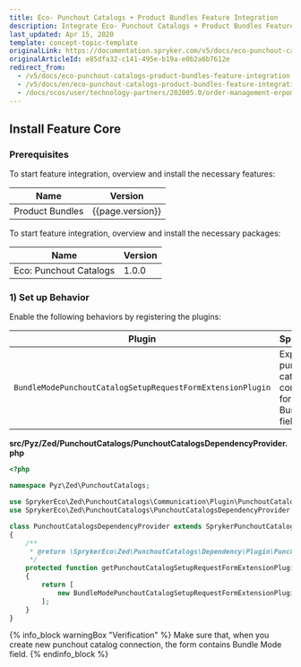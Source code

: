 ```yaml
---
title: Eco- Punchout Catalogs + Product Bundles Feature Integration
description: Integrate Eco- Punchout Catalogs + Product Bundles Feature into the Spryker Commerce OS.
last_updated: Apr 15, 2020
template: concept-topic-template
originalLink: https://documentation.spryker.com/v5/docs/eco-punchout-catalogs-product-bundles-feature-integration
originalArticleId: e85dfa32-c141-495e-b19a-e0b2a6b7612e
redirect_from:
  - /v5/docs/eco-punchout-catalogs-product-bundles-feature-integration
  - /v5/docs/en/eco-punchout-catalogs-product-bundles-feature-integration
  - /docs/scos/user/technology-partners/202005.0/order-management-erpoms/punchout-catalogs/eco-punchout-catalogs-product-bundles-feature-integration.html
---
```


## Install Feature Core
### Prerequisites
To start feature integration, overview and install the necessary features:

| Name | Version |
| --- | --- |
| Product Bundles | {{page.version}} |
To start feature integration, overview and install the necessary packages:


| Name | Version |
| --- | --- |
| Eco: Punchout Catalogs | 1.0.0 |

### 1) Set up Behavior
Enable the following behaviors by registering the plugins:

| Plugin | Specification | Prerequisites | Namespace |
| --- | --- | --- | --- |
| `BundleModePunchoutCatalogSetupRequestFormExtensionPlugin` | Expands punchout catalog connection form with Bundle Mode field. | None |`SprykerEco\Zed\PunchoutCatalogs\Communication\Plugin\PunchoutCatalogs` |

**src/Pyz/Zed/PunchoutCatalogs/PunchoutCatalogsDependencyProvider.php**

```php
<?php

namespace Pyz\Zed\PunchoutCatalogs;

use SprykerEco\Zed\PunchoutCatalogs\Communication\Plugin\PunchoutCatalogs\BundleModePunchoutCatalogSetupRequestFormExtensionPlugin;
use SprykerEco\Zed\PunchoutCatalogs\PunchoutCatalogsDependencyProvider as SprykerPunchoutCatalogsDependencyProvider;

class PunchoutCatalogsDependencyProvider extends SprykerPunchoutCatalogsDependencyProvider
{
    /**
     * @return \SprykerEco\Zed\PunchoutCatalogs\Dependency\Plugin\PunchoutCatalogSetupRequestFormExtensionPluginInterface[]
     */
    protected function getPunchoutCatalogSetupRequestFormExtensionPlugins(): array
    {
        return [
            new BundleModePunchoutCatalogSetupRequestFormExtensionPlugin(),
        ];
    }
}
```

{% info_block warningBox "Verification" %}
Make sure that, when you create new punchout catalog connection, the form contains Bundle Mode field.
{% endinfo_block %}
